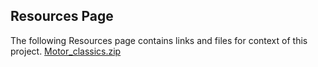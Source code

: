 ## Resources Page

The following Resources page contains links and files for context of this project.
[Motor_classics.zip](https://github.com/user-attachments/files/20052095/Motor_classics.zip)
